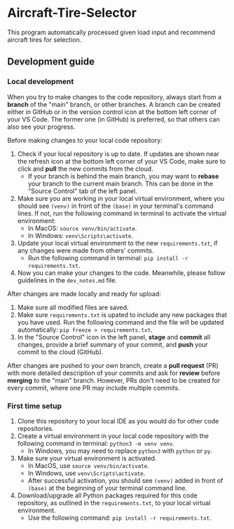 # Aircraft-Tire-Selector
This program automatically processed given load input and recommend aircraft tires for selection. 

## Development guide 

### Local development 

When you try to make changes to the code repository, always start from a **branch** of the "main" branch, or other branches. A branch can be created either in GitHub or in the version control icon at the bottom left corner of your VS Code. The former one (in GitHub) is preferred, so that others can also see your progress. 

Before making changes to your local code repository: 
1. Check if your local repository is up to date. If updates are shown near the refresh icon at the bottom left corner of your VS Code, make sure to click and **pull** the new commits from the cloud. 
    - If your branch is behind the main branch, you may want to **rebase** your branch to the current main branch. This can be done in the "Source Control" tab of the left panel. 
2. Make sure you are working in your local virtual environment, where you should see `(venv)` in front of the `(base)` in your terminal's command lines. If not, run the following command in terminal to activate the virtual environment: 
    - In MacOS: `source venv/bin/activate`. 
    - In Windows: `venv\Scripts\activate`.
3. Update your local virtual environment to the new `requirements.txt`, if any changes were made from others' commits. 
    - Run the following command in terminal: `pip install -r requirements.txt`. 
4. Now you can make your changes to the code. Meanwhile, please follow guidelines in the `dev_notes.md` file. 

After changes are made locally and ready for upload: 
1. Make sure all modified files are saved. 
2. Make sure `requirements.txt` is upated to include any new packages that you have used. Run the following command and the file will be updated automatically: `pip freeze > requirements.txt`. 
3. In the "Source Control" icon in the left panel, **stage** and **commit** all changes, provide a brief summary of your commit, and **push** your commit to the cloud (GitHub). 

After changes are pushed to your own branch, create a **pull request** (PR) with more detailed description of your commits and ask for **review** before **merging** to the "main" branch. However, PRs don't need to be created for every commit, where one PR may include multiple commits. 

### First time setup 
1. Clone this repository to your local IDE as you would do for other code repositories. 
2. Create a virtual environment in your local code repository  with the following command in terminal: `python3 -m venv venv`. 
    - In Windows, you may need to replace `python3` with `python` or `py`. 
3. Make sure your virtual environment is activated. 
    - In MacOS, use `source venv/bin/activate`. 
    - In Windows, use `venv\Scripts\activate`.  
    - After successful activation, you should see `(venv)` added in front of `(base)` at the beginning of your terminal command line. 
4. Download/upgrade all Python packages required for this code repository, as outlined in the `requirements.txt`, to your local virtual environment. 
    - Use the following command: `pip install -r requirements.txt`.  
